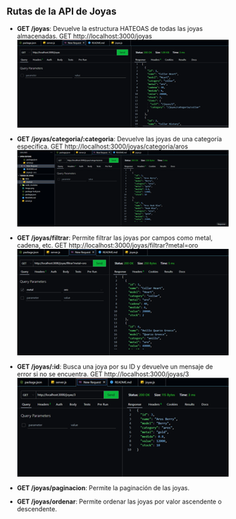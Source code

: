 ## Rutas de la API de Joyas

- **GET /joyas**: Devuelve la estructura HATEOAS de todas las joyas almacenadas.
GET http://localhost:3000/joyas
![1](image-4.png)
- **GET /joyas/categoria/:categoria**: Devuelve las joyas de una categoría específica.
GET http://localhost:3000/joyas/categoria/aros
![2](image-1.png)
- **GET /joyas/filtrar**: Permite filtrar las joyas por campos como metal, cadena, etc.
GET http://localhost:3000/joyas/filtrar?metal=oro
![3](image-2.png)
- **GET /joyas/:id**: Busca una joya por su ID y devuelve un mensaje de error si no se encuentra.
GET http://localhost:3000/joyas/3
![4](image-3.png)
- **GET /joyas/paginacion**: Permite la paginación de las joyas.

- **GET /joyas/ordenar**: Permite ordenar las joyas por valor ascendente o descendente.
